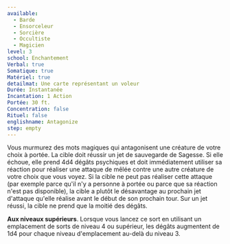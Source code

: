 ```yaml
---
available:
  - Barde
  - Ensorceleur
  - Sorcière
  - Occultiste
  - Magicien
level: 3
school: Enchantement
Verbal: true
Somatique: true
Matériel: true
detailmat: Une carte représentant un voleur
Durée: Instantanée
Incantation: 1 Action
Portée: 30 ft.
Concentration: false
Rituel: false
englishname: Antagonize
step: empty
---
```

Vous murmurez des mots magiques qui antagonisent une créature de votre choix à portée. La cible doit réussir un jet de sauvegarde de Sagesse. Si elle échoue, elle prend 4d4 dégâts psychiques et doit immédiatement utiliser sa réaction pour réaliser une attaque de mêlée contre une autre créature de votre choix que vous voyez. Si la cible ne peut pas réaliser cette attaque (par exemple parce qu'il n'y a personne à portée ou parce que sa réaction n'est pas disponible), la cible a plutôt le désavantage au prochain jet d'attaque qu'elle réalise avant le début de son prochain tour. Sur un jet réussi, la cible ne prend que la moitié des dégâts.

**Aux niveaux supérieurs**. Lorsque vous lancez ce sort en utilisant un emplacement de sorts de niveau 4 ou supérieur, les dégâts augmentent de 1d4 pour chaque niveau d'emplacement au-delà du niveau 3.

